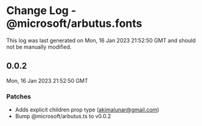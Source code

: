 # Change Log - @microsoft/arbutus.fonts

This log was last generated on Mon, 16 Jan 2023 21:52:50 GMT and should not be manually modified.

<!-- Start content -->

## 0.0.2

Mon, 16 Jan 2023 21:52:50 GMT

### Patches

- Adds explicit children prop type (akimalunar@gmail.com)
- Bump @microsoft/arbutus.ts to v0.0.2
